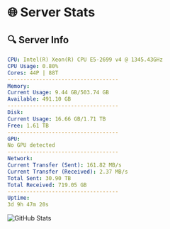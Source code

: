 # 🌐 Server Stats
## 🔍 Server Info
```yaml
CPU: Intel(R) Xeon(R) CPU E5-2699 v4 @ 1345.43GHz
CPU Usage: 0.80%
Cores: 44P | 88T
-----------------------------------
Memory:
Current Usage: 9.44 GB/503.74 GB
Available: 491.10 GB
-----------------------------------
Disk:
Current Usage: 16.66 GB/1.71 TB
Free: 1.61 TB
-----------------------------------
GPU:
No GPU detected
-----------------------------------
Network:
Current Transfer (Sent): 161.82 MB/s
Current Transfer (Received): 2.37 MB/s
Total Sent: 30.90 TB
Total Received: 719.05 GB
-----------------------------------
Uptime:
3d 9h 47m 20s
```
![GitHub Stats](https://img.shields.io/badge/Updated-2025-02-11_08:30:38-blue)